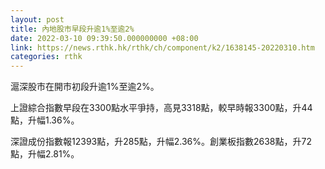 ```yaml
---
layout: post
title: 內地股市早段升逾1%至逾2%
date: 2022-03-10 09:39:50.000000000 +08:00
link: https://news.rthk.hk/rthk/ch/component/k2/1638145-20220310.htm
categories: rthk
---
```


滬深股市在開市初段升逾1%至逾2%。

上證綜合指數早段在3300點水平爭持，高見3318點，較早時報3300點，升44點，升幅1.36%。

深證成份指數報12393點，升285點，升幅2.36%。創業板指數2638點，升72點，升幅2.81%。
